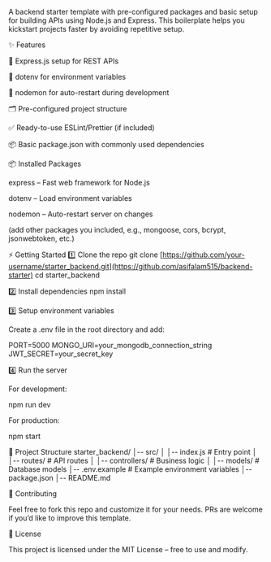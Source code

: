 A backend starter template with pre-configured packages and basic setup for building APIs using Node.js and Express.
This boilerplate helps you kickstart projects faster by avoiding repetitive setup.

✨ Features

🚀 Express.js setup for REST APIs

🔐 dotenv for environment variables

🔄 nodemon for auto-restart during development

🗂️ Pre-configured project structure

✅ Ready-to-use ESLint/Prettier (if included)

📦 Basic package.json with commonly used dependencies

📦 Installed Packages

express – Fast web framework for Node.js

dotenv – Load environment variables

nodemon – Auto-restart server on changes

(add other packages you included, e.g., mongoose, cors, bcrypt, jsonwebtoken, etc.)

⚡ Getting Started
1️⃣ Clone the repo
git clone [https://github.com/your-username/starter_backend.git](https://github.com/asifalam515/backend-starter)
cd starter_backend

2️⃣ Install dependencies
npm install

3️⃣ Setup environment variables

Create a .env file in the root directory and add:

PORT=5000
MONGO_URI=your_mongodb_connection_string
JWT_SECRET=your_secret_key

4️⃣ Run the server

For development:

npm run dev


For production:

npm start

📂 Project Structure
starter_backend/
│-- src/
│   │-- index.js       # Entry point
│   │-- routes/        # API routes
│   │-- controllers/   # Business logic
│   │-- models/        # Database models
│-- .env.example       # Example environment variables
│-- package.json
│-- README.md

🤝 Contributing

Feel free to fork this repo and customize it for your needs. PRs are welcome if you’d like to improve this template.

📜 License

This project is licensed under the MIT License – free to use and modify.
